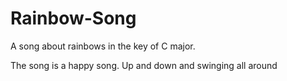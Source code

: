 # Rainbow-Song

A song about rainbows in the key of C major.

The song is a happy song.
Up and down and swinging all around
